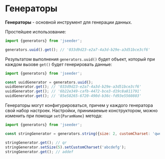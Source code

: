 # Генераторы

**Генераторы** - основной инструмент для генерации данных.

Простейшее использование:
```javascript
import {generators} from 'jseeder';

generators.uuid().get(); // '033d9d23-e2a7-4a3d-b29e-a3d51bce3cf6'
```

Результатом выполнения `generators.uuid()` будет объект, который при каждом вызове `get()` будет генерировать данные:
```javascript
import {generators} from 'jseeder';

const uuidGenerator = generators.uuid(); 
uuidGenerator.get(); // '033d9d23-e2a7-4a3d-b29e-a3d51bce3cf6'
uuidGenerator.get(); // '6b22e349-cafb-4472-bce3-d19c8a811791'
uuidGenerator.get(); // '85e58265-6720-490d-b36c-fd93e5560803'
```

Генераторы могут конфигурироваться, причем у каждого генератора свой набор настроек. Настройки, принимаемые конструктором,
можно изменить при помощи `set{ParamName}` метода:
```javascript
import {generators} from 'jseeder';

const stringGenerator = generators.string({size: 2, customCharset: 'qwerty'});

stringGenerator.get(); // qr
stringGenerator.setSize(5).setCustomCharset('abcdefg');
stringGenerator.get(); // addef
```
